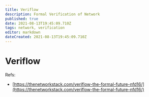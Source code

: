 ```yaml
---
title: Veriflow
description: Formal Verification of Network
published: true
date: 2021-08-13T19:45:09.710Z
tags: network, verification
editor: markdown
dateCreated: 2021-08-13T19:45:09.710Z
---
```


# Veriflow

Refs:
- [https://thenetworkstack.com/veriflow-the-formal-future-nfd16/](https://thenetworkstack.com/veriflow-the-formal-future-nfd16/)
